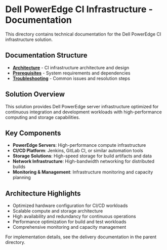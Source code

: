 # Dell PowerEdge CI Infrastructure - Documentation

This directory contains technical documentation for the Dell PowerEdge CI infrastructure solution.

## Documentation Structure

- **[Architecture](architecture.md)** - CI infrastructure architecture and design
- **[Prerequisites](prerequisites.md)** - System requirements and dependencies
- **[Troubleshooting](troubleshooting.md)** - Common issues and resolution steps

## Solution Overview

This solution provides Dell PowerEdge server infrastructure optimized for continuous integration and development workloads with high-performance computing and storage capabilities.

## Key Components

- **PowerEdge Servers**: High-performance compute infrastructure
- **CI/CD Platform**: Jenkins, GitLab CI, or similar automation tools
- **Storage Solutions**: High-speed storage for build artifacts and data
- **Network Infrastructure**: High-bandwidth networking for distributed builds
- **Monitoring & Management**: Infrastructure monitoring and capacity planning

## Architecture Highlights

- Optimized hardware configuration for CI/CD workloads
- Scalable compute and storage architecture
- High availability and redundancy for continuous operations
- Performance optimization for build and test workloads
- Comprehensive monitoring and capacity management

For implementation details, see the delivery documentation in the parent directory.